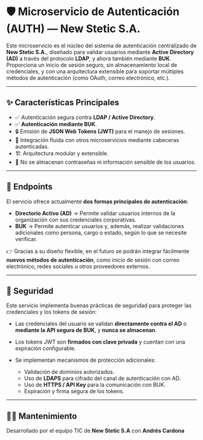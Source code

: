 # 🛡️ Microservicio de Autenticación (AUTH) — New Stetic S.A.

Este microservicio es el núcleo del sistema de autenticación centralizado de **New Stetic S.A.**, diseñado para validar usuarios mediante **Active Directory (AD)** a través del protocolo **LDAP**, y ahora también mediante **BUK**.
Proporciona un inicio de sesión seguro, sin almacenamiento local de credenciales, y con una arquitectura extensible para soportar múltiples métodos de autenticación (como OAuth, correo electrónico, etc.).

---

## ✨ Características Principales

* ✅ Autenticación segura contra **LDAP / Active Directory**.
* ✅ **Autenticación mediante BUK**.
* 🔒 Emisión de **JSON Web Tokens (JWT)** para el manejo de sesiones.
* 🧩 Integración fluida con otros microservicios mediante cabeceras autenticadas.
* 🏗️ Arquitectura modular y extensible.
* 🚫 No se almacenan contraseñas ni información sensible de los usuarios.

---

## 🚀 Endpoints

El servicio ofrece actualmente **dos formas principales de autenticación**:

* **Directorio Activo (AD)** → Permite validar usuarios internos de la organización con sus credenciales corporativas.
* **BUK** → Permite autenticar usuarios y, además, realizar validaciones adicionales como persona, cargo o estado, según lo que se necesite verificar.

👉 Gracias a su diseño flexible, en el futuro se podrán integrar fácilmente **nuevos métodos de autenticación**, como inicio de sesión con correo electrónico, redes sociales u otros proveedores externos.

---

## 🔐 Seguridad

Este servicio implementa buenas prácticas de seguridad para proteger las credenciales y los tokens de sesión:

* Las credenciales del usuario se validan **directamente contra el AD** o **mediante la API segura de BUK**, y **nunca se almacenan**.
* Los tokens JWT son **firmados con clave privada** y cuentan con una expiración configurable.
* Se implementan mecanismos de protección adicionales:

  * Validación de dominios autorizados.
  * Uso de **LDAPS** para cifrado del canal de autenticación con AD.
  * Uso de **HTTPS / API Key** para la comunicación con BUK.
  * Expiración y firma segura de los tokens.

---

## 🧑‍💻 Mantenimiento

Desarrollado por el equipo TIC de **New Stetic S.A** con **Andrés Cardona**
